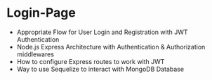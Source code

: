 # Login-Page
* Appropriate Flow for User Login and Registration with JWT Authentication
* Node.js Express Architecture with Authentication & Authorization middlewares
* How to configure Express routes to work with JWT
* Way to use Sequelize to interact with MongoDB Database
